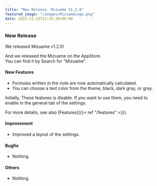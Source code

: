 ```yaml
---
title: "New Release. Mizuame V1.2.0"
featured_image: "/images/MizuameLogo.png"
date: 2023-12-23T21:32:38+09:00
---
```

### New Release
We released Mizuame v1.2.0!  

And we released the Mizuame on the AppStore.  
You can find it by Search for "Mizuame".  

#### New Features
- Formulas written in the note are now automatically calculated.
- You can choose a text color from the theme, black, dark gray, or gray.

Initially, These features is disable. If you want to use them, you need to enable in the general tab of the settings.

For more details, see also [Features]({{< ref "/features" >}}).  

#### Improvement
- Improved a layout of the settings.

#### Bugfix
- Nothing.

#### Others
- Nothing.
